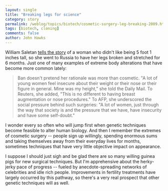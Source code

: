 ```yaml
---
layout: single 
title: "Breaking legs for science" 
category: story
permalink: /weblog/topics/biotech/cosmetic-surgery-leg-breaking-2009.html
tags: [biotech, cloning] 
comments: false 
author: John Hawks 
---
```




William Saletan <a href="http://www.slate.com/id/2221843/">tells the story</a> of a woman who didn't like being 5 foot 1 inches tall, so she went to Russia to have her legs broken and stretched for 6 months. Just one of many examples of extreme body alterations that have become more common lately:

<blockquote>Ban doesn't pretend her rationale was more than cosmetic. "A lot of young women feel insecure about their weight or their nose or their figure in general. Mine was my height," she told the Daily Mail. To Reuters, she added, "This is no different to having breast augmentation or nose procedures." To AFP, she underscored the social pressure behind such surgeries: "A lot of women, just through the way that society is and the pressure that we have, have insecurity and have some self-doubt."</blockquote>

I wonder every so often who will jump first when genetic techniques become feasible to alter human biology. And then I remember the extremes of cosmetic surgery -- people sign up willingly, spending enormous sums and taking themselves away from their everyday lives for months, sometimes techniques that have very little objective impact on appearance. 

I suppose I should just sigh and be glad there are so many willing guinea pigs for new surgical techniques. But I'm apprehensive about the herky-jerky pace of progress -- fueled by anecdote-spreading networks of celebrities and idle rich people. Improvements in fertility treatments have largely occurred by this pathway, so there's a very real prospect that other genetic techniques will as well. 

